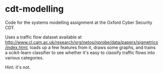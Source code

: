 cdt-modelling
=============

Code for the systems modelling assignment at the Oxford Cyber Security CDT.

Uses a traffic flow dataset available at
http://www.cl.cam.ac.uk/research/srg/netos/nprobe/data/papers/sigmetrics/index.html,
loads up a few features from it, draws some graphs, and trains a
scikit-learn classifier to see whether it's easy to classify traffic
flows into various categories.

Hint: it's not.
